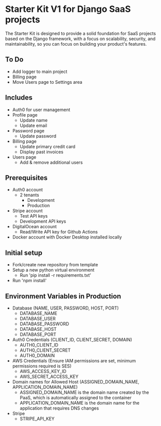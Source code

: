 # Starter Kit V1 for Django SaaS projects
The Starter Kit is designed to provide a solid foundation for SaaS projects based on the Django framework, with a focus on scalability, security, and maintainability, so you can focus on building your product's features.

## To Do
- Add logger to main project
- Billing page
- Move Users page to Settings area


## Includes
- Auth0 for user management
- Profile page
    - Update name
    - Update email
- Password page
    - Update password
- Billing page
    - Update primary credit card
    - Display past invoices
- Users page
    - Add & remove additional users

## Prerequisites
- Auth0 account
    - 2 tenants
        - Development
        - Production
- Stripe account
    - Test API keys
    - Development API keys
- DigitalOcean account
    - Read/Write API key for Github Actions
- Docker account with Docker Desktop installed locally

## Initial setup
- Fork/create new repository from template
- Setup a new python virtual environment
    - Run 'pip install -r requirements.txt'
- Run 'npm install'

## Environment Variables in Production
- Database (NAME, USER, PASSWORD, HOST, PORT)
    - DATABASE_NAME
    - DATABASE_USER
    - DATABASE_PASSWORD
    - DATABASE_HOST
    - DATABASE_PORT
- Auth0 Credentials (CLIENT_ID, CLIENT_SECRET, DOMAIN)
    - AUTH0_CLIENT_ID
    - AUTH0_CLIENT_SECRET
    - AUTH0_DOMAIN
- AWS Credentials (Ensure IAM permissions are set, minimum permissions required is SES)
    - AWS_ACCESS_KEY_ID
    - AWS_SECRET_ACCESS_KEY
- Domain names for Allowed Host (ASSIGNED_DOMAIN_NAME, APPLICATION_DOMAIN_NAME)
    - ASSIGNED_DOMAIN_NAME is the domain name created by the PaaS, which is automatically assigned to the container
    - APPLICATION_DOMAIN_NAME is the domain name for the application that requires DNS changes
- Stripe
    - STRIPE_API_KEY